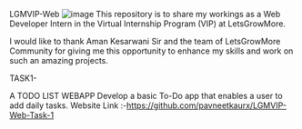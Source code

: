 LGMVIP-Web
![image](https://github.com/prabhintern/LGMVIP-Web-Task-1/assets/141141575/32897b5a-dcb5-452e-83aa-b604621d4deb)
This repository is to share my workings as a Web Developer Intern in the Virtual Internship Program (VIP) at LetsGrowMore.

I would like to thank Aman Kesarwani Sir and the team of LetsGrowMore Community for giving me this opportunity to enhance my skills and work on such an amazing projects.

TASK1-

A TODO LIST WEBAPP Develop a basic To-Do app that enables a user to add daily tasks.
Website Link :-https://github.com/pavneetkaurx/LGMVIP-Web-Task-1
